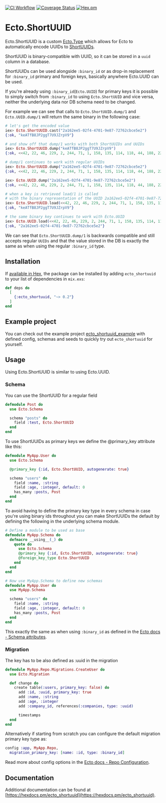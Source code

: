 [![CI Workflow](https://github.com/gpedic/ecto_shortuuid/actions/workflows/ci.yml/badge.svg?branch=master)](https://github.com/gpedic/ecto_shortuuid/actions/workflows/ci.yml)
[![Coverage Status](https://coveralls.io/repos/github/gpedic/ecto_shortuuid/badge.svg?branch=master)](https://coveralls.io/github/gpedic/ecto_shortuuid?branch=master)
[![Hex.pm](https://img.shields.io/hexpm/v/ecto_shortuuid.svg)](https://hex.pm/packages/ecto_shortuuid)

# Ecto.ShortUUID

Ecto.ShortUUID is a custom [Ecto.Type](https://hexdocs.pm/ecto/Ecto.Type.html#content) which allows for Ecto to automatically encode UUIDs to [ShortUUIDs](https://github.com/gpedic/ex_shortuuid).

ShortUUID is binary-compatible with UUID, so it can be stored in a `uuid` column in a database.

ShortUUIDs can be used alongside `:binary_id` or as drop-in replacement for `:binary_id` primary and foreign keys, basically anywhere Ecto.UUID can be used.

If you're already using `:binary_id`(`Ecto.UUID`) for primary keys it is possible to simply switch from `:binary_id` to using `Ecto.ShortUUID` and vice versa, neither the underlying data nor DB schema need to be changed.

For example we can see that calls to `Ecto.ShortUUID.dump/1` and `Ecto.UUID.dump/1` will  return the same binary in the following case:

```elixir
# let's get the encoded value
iex> Ecto.ShortUUID.cast("2a162ee5-02f4-4701-9e87-72762cbce5e2")
{:ok, "keATfB8JP2ggT7U9JZrpV9"}

# and show off that dump/1 works with both ShortUUIDs and UUIDs
iex> Ecto.ShortUUID.dump("keATfB8JP2ggT7U9JZrpV9")
{:ok, <<42, 22, 46, 229, 2, 244, 71, 1, 158, 135, 114, 118, 44, 188, 229, 226>>}

# dump/1 continues to work with regular UUIDs
iex> Ecto.ShortUUID.dump("2a162ee5-02f4-4701-9e87-72762cbce5e2")
{:ok, <<42, 22, 46, 229, 2, 244, 71, 1, 158, 135, 114, 118, 44, 188, 229, 226>>}

iex> Ecto.UUID.dump("2a162ee5-02f4-4701-9e87-72762cbce5e2")
{:ok, <<42, 22, 46, 229, 2, 244, 71, 1, 158, 135, 114, 118, 44, 188, 229, 226>>}

# when a key is retrieved load/1 is called
# with the binary representation of the UUID 2a162ee5-02f4-4701-9e87-72762cbce5e2
iex> Ecto.ShortUUID.load(<<42, 22, 46, 229, 2, 244, 71, 1, 158, 135, 114, 118, 44, 188, 229, 226>>)
{:ok, "keATfB8JP2ggT7U9JZrpV9"}

# the same binary key continues to work with Ecto.UUID
iex> Ecto.UUID.load(<<42, 22, 46, 229, 2, 244, 71, 1, 158, 135, 114, 118, 44, 188, 229, 226>>)
{:ok, "2a162ee5-02f4-4701-9e87-72762cbce5e2"}
```
We can see that `Ecto.ShortUUID.dump/1` is backwards compatible and still accepts regular `UUIDs` and that the value stored in the DB is exactly the same as when using the regular `:binary_id` type.

## Installation

If [available in Hex](https://hex.pm/docs/publish), the package can be installed
by adding `ecto_shortuuid` to your list of dependencies in `mix.exs`:

```elixir
def deps do
  [
    {:ecto_shortuuid, "~> 0.2"}
  ]
end
```

## Example project

You can check out the example project [ecto_shortuuid_example](https://github.com/gpedic/ecto_shortuuid_example) with defined config, schemas and seeds to quickly try out `ecto_shortuuid` for yourself.

## Usage

Using Ecto.ShortUUID is similar to using Ecto.UUID.

### Schema

You can use the ShortUUID for a regular field

```elixir
defmodule Post do
  use Ecto.Schema

  schema "posts" do
    field :test, Ecto.ShortUUID
  end
end
```

To use ShortUUIDs as primary keys we define the @primary_key attribute like this:

```elixir
defmodule MyApp.User do
  use Ecto.Schema

  @primary_key {:id, Ecto.ShortUUID, autogenerate: true}

  schema "users" do
    field :name, :string
    field :age, :integer, default: 0
    has_many :posts, Post
  end
end
```

To avoid having to define the primary key type in every schema in case you're using binary ids throughout you can make ShortUUIDs the default by defining the following in the underlying schema module.

```elixir
# Define a module to be used as base
defmodule MyApp.Schema do
  defmacro __using__(_) do
    quote do
      use Ecto.Schema
      @primary_key {:id, Ecto.ShortUUID, autogenerate: true}
      @foreign_key_type Ecto.ShortUUID
    end
  end
end

# Now use MyApp.Schema to define new schemas
defmodule MyApp.User do
  use MyApp.Schema

  schema "users" do
    field :name, :string
    field :age, :integer, default: 0
    has_many :posts, Post
  end
end
```
This exactly the same as when using `:binary_id` as defined in the [Ecto docs - Schema attributes](https://hexdocs.pm/ecto/Ecto.Schema.html#module-schema-attributes).


### Migration

The key has to be also defined as :uuid in the migration

```elixir
defmodule MyApp.Repo.Migrations.CreateUser do
  use Ecto.Migration

  def change do
    create table(:users, primary_key: false) do
      add :id, :uuid, primary_key: true
      add :name, :string
      add :age, :integer
      add :company_id, references(:companies, type: :uuid)

      timestamps
  end
end
```

Alternatively if starting from scratch you can configure the default migration primary key type as:

```elixir
config :app, MyApp.Repo,
  migration_primary_key: [name: :id, type: :binary_id]
```

Read more about config options in the [Ecto docs - Repo Configuration](https://hexdocs.pm/ecto_sql/Ecto.Migration.html#module-repo-configuration).


## Documentation

Additional documentation can
be found at [https://hexdocs.pm/ecto_shortuuid](https://hexdocs.pm/ecto_shortuuid).

